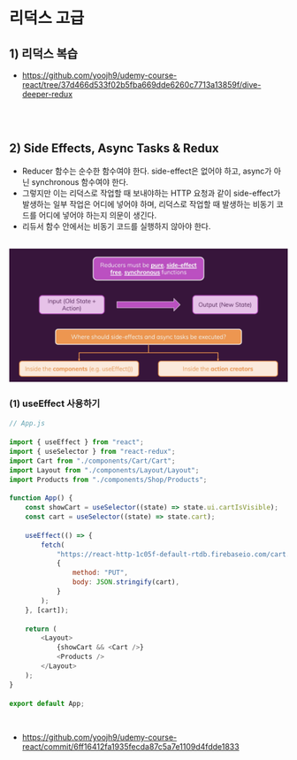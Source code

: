 # 리덕스 고급

## 1) 리덕스 복습

-   https://github.com/yoojh9/udemy-course-react/tree/37d466d533f02b5fba669dde6260c7713a13859f/dive-deeper-redux

<br><br>

## 2) Side Effects, Async Tasks & Redux

-   Reducer 함수는 순수한 함수여야 한다. side-effect은 없어야 하고, async가 아닌 synchronous 함수여야 한다.
-   그렇지만 이는 리덕스로 작업할 때 보내야하는 HTTP 요청과 같이 side-effect가 발생하는 일부 작업은 어디에 넣어야 하며, 리덕스로 작업할 때 발생하는 비동기 코드를 어디에 넣어야 하는지 의문이 생긴다.
-   리듀서 함수 안에서는 비동기 코드를 실행하지 않아야 한다.

<br>

<img src="./image.png" width="600px">

<br>

### (1) useEffect 사용하기

```javascript
// App.js

import { useEffect } from "react";
import { useSelector } from "react-redux";
import Cart from "./components/Cart/Cart";
import Layout from "./components/Layout/Layout";
import Products from "./components/Shop/Products";

function App() {
    const showCart = useSelector((state) => state.ui.cartIsVisible);
    const cart = useSelector((state) => state.cart);

    useEffect(() => {
        fetch(
            "https://react-http-1c05f-default-rtdb.firebaseio.com/cart.json",
            {
                method: "PUT",
                body: JSON.stringify(cart),
            }
        );
    }, [cart]);

    return (
        <Layout>
            {showCart && <Cart />}
            <Products />
        </Layout>
    );
}

export default App;
```

<br>

-   https://github.com/yoojh9/udemy-course-react/commit/6ff16412fa1935fecda87c5a7e1109d4fdde1833

<br>
